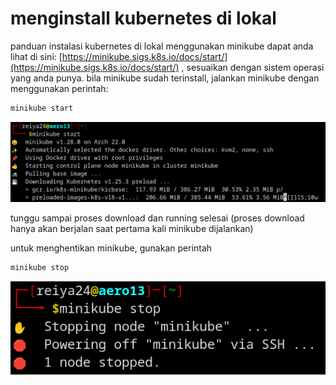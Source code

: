 # menginstall kubernetes di lokal

panduan instalasi kubernetes di lokal menggunakan minikube dapat anda lihat di sini: [https://minikube.sigs.k8s.io/docs/start/](https://minikube.sigs.k8s.io/docs/start/) , sesuaikan dengan sistem operasi yang anda punya.
bila minikube sudah terinstall, jalankan minikube dengan menggunakan perintah:

```bash
minikube start
```

![Untitled](menginstall%20kubernetes%20di%20lokal%20d9c2049c8ea84db9966643a4dfca9a3e/Untitled.png)

tunggu sampai proses download dan running selesai (proses download hanya akan berjalan saat pertama kali minikube dijalankan)

untuk menghentikan minikube, gunakan perintah

```jsx
minikube stop
```

![Untitled](menginstall%20kubernetes%20di%20lokal%20d9c2049c8ea84db9966643a4dfca9a3e/Untitled%201.png)